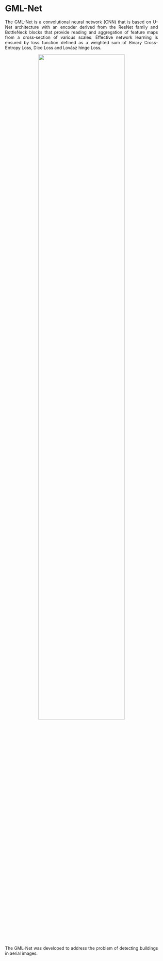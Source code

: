# GML-Net
<p align="justify">
The GML-Net is a convolutional neural network (CNN) that is based on U-Net architecture with an encoder derived from the ResNet family and BottleNeck blocks that provide reading and aggregation of feature maps from a cross-section of various scales. Effective network learning is ensured by loss function defined as a weighted sum of Binary Cross-Entropy Loss, Dice Loss and Lovász hinge Loss.
</p>

<p align="center">
  <img width=75% height=75% src="https://drive.google.com/uc?id=1GldZYT_1P24-g5aP8BetM9CU4wEuDE5-">
</p>

<p align="justify">
The GML-Net was developed to address the problem of detecting buildings in aerial images.
</p>
